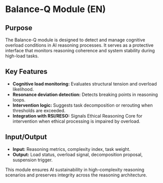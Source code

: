 
# Balance-Q Module (EN)

## Purpose

The Balance-Q module is designed to detect and manage cognitive overload conditions in AI reasoning processes.
It serves as a protective interface that monitors reasoning coherence and system stability during high-load tasks.

## Key Features

- **Cognitive load monitoring:** Evaluates structural tension and overload likelihood.
- **Resonance deviation detection:** Detects breaking points in reasoning loops.
- **Intervention logic:** Suggests task decomposition or rerouting when thresholds are exceeded.
- **Integration with RSI/RESO:** Signals Ethical Reasoning Core for intervention when ethical processing is impaired by overload.

## Input/Output

- **Input:** Reasoning metrics, complexity index, task weight.
- **Output:** Load status, overload signal, decomposition proposal, suspension trigger.

This module ensures AI sustainability in high-complexity reasoning scenarios and preserves integrity across the reasoning architecture.
